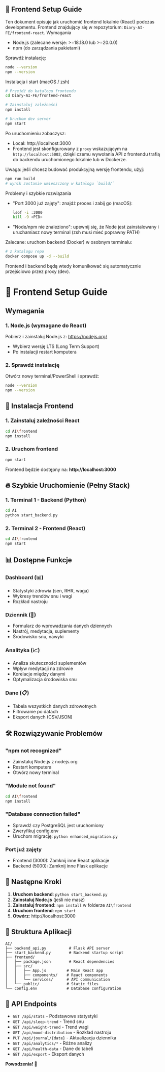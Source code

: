 ## 🚀 Frontend Setup Guide

Ten dokument opisuje jak uruchomić frontend lokalnie (React) podczas developmentu. Frontend znajdujący się w repozytorium: `Diary-AI-FE/frontend-react`.
Wymagania

- Node.js (zalecane wersje: >=18.18.0 lub >=20.0.0)
- npm (do zarządzania pakietami)

Sprawdź instalację:

```bash
node --version
npm --version
```

Instalacja i start (macOS / zsh)

```bash
# Przejdź do katalogu frontendu
cd Diary-AI-FE/frontend-react

# Zainstaluj zależności
npm install

# Uruchom dev server
npm start
```

Po uruchomieniu zobaczysz:

- Local: http://localhost:3000
- Frontend jest skonfigurowany z `proxy` wskazującym na `http://localhost:5002`, dzięki czemu wywołania API z frontendu trafią do backendu uruchomionego lokalnie lub w Dockerze.

Uwaga: jeśli chcesz budować produkcyjną wersję frontendu, użyj:

```bash
npm run build
# wynik zostanie umieszczony w katalogu `build/`
```

Problemy i szybkie rozwiązania

- "Port 3000 już zajęty": znajdź proces i zabij go (macOS):
	```bash
	lsof -i :3000
	kill -9 <PID>
	```
- "Node/npm nie znaleziono": upewnij się, że Node jest zainstalowany i uruchamiasz nowy terminal (zsh musi mieć poprawny PATH)

Zalecane: uruchom backend (Docker) w osobnym terminalu:

```bash
# z katalogu repo
docker compose up -d --build
```

Frontend i backend będą wtedy komunikować się automatycznie przejściowo przez proxy (dev).
# 🚀 Frontend Setup Guide

## Wymagania

### 1. Node.js (wymagane do React)
Pobierz i zainstaluj Node.js z: https://nodejs.org/
- Wybierz wersję LTS (Long Term Support)
- Po instalacji restart komputera

### 2. Sprawdź instalację
Otwórz nowy terminal/PowerShell i sprawdź:
```bash
node --version
npm --version
```

## 🔧 Instalacja Frontend

### 1. Zainstaluj zależności React
```bash
cd AI\frontend
npm install
```

### 2. Uruchom frontend
```bash
npm start
```

Frontend będzie dostępny na: **http://localhost:3000**

## 🔥 Szybkie Uruchomienie (Pełny Stack)

### 1. Terminal 1 - Backend (Python)
```bash
cd AI
python start_backend.py
```

### 2. Terminal 2 - Frontend (React)
```bash
cd AI\frontend
npm start
```

## 📊 Dostępne Funkcje

### Dashboard (📊)
- Statystyki zdrowia (sen, RHR, waga)
- Wykresy trendów snu i wagi
- Rozkład nastroju

### Dziennik (📝)
- Formularz do wprowadzania danych dziennych
- Nastrój, medytacja, suplementy
- Środowisko snu, nawyki

### Analityka (📈)
- Analiza skuteczności suplementów
- Wpływ medytacji na zdrowie
- Korelacje między danymi
- Optymalizacja środowiska snu

### Dane (📋)
- Tabela wszystkich danych zdrowotnych
- Filtrowanie po datach
- Eksport danych (CSV/JSON)

## 🛠️ Rozwiązywanie Problemów

### "npm not recognized"
- Zainstaluj Node.js z nodejs.org
- Restart komputera
- Otwórz nowy terminal

### "Module not found"
```bash
cd AI\frontend
npm install
```

### "Database connection failed"
- Sprawdź czy PostgreSQL jest uruchomiony
- Zweryfikuj config.env
- Uruchom migrację: `python enhanced_migration.py`

### Port już zajęty
- Frontend (3000): Zamknij inne React aplikacje
- Backend (5000): Zamknij inne Flask aplikacje

## 🎯 Następne Kroki

1. **Uruchom backend**: `python start_backend.py`
2. **Zainstaluj Node.js** (jeśli nie masz)
3. **Zainstaluj frontend**: `npm install` w folderze `AI\frontend`
4. **Uruchom frontend**: `npm start`
5. **Otwórz**: http://localhost:3000

## 📱 Struktura Aplikacji

```
AI/
├── backend_api.py          # Flask API server
├── start_backend.py        # Backend startup script
├── frontend/
│   ├── package.json        # React dependencies
│   ├── src/
│   │   ├── App.js         # Main React app
│   │   ├── components/    # React components
│   │   └── services/      # API communication
│   └── public/            # Static files
└── config.env             # Database configuration
```

## 🔗 API Endpoints

- `GET /api/stats` - Podstawowe statystyki
- `GET /api/sleep-trend` - Trend snu
- `GET /api/weight-trend` - Trend wagi
- `GET /api/mood-distribution` - Rozkład nastroju
- `PUT /api/journal/{date}` - Aktualizacja dziennika
- `GET /api/analytics/*` - Różne analizy
- `GET /api/health-data` - Dane do tabeli
- `GET /api/export` - Eksport danych

**Powodzenia! 🎉**